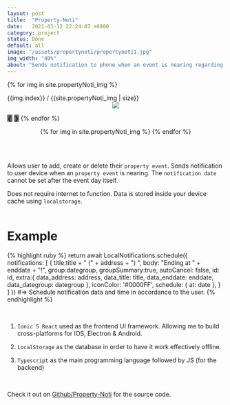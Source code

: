 ```yaml
---
layout: post
title:  "Property-Noti"
date:   2021-03-12 22:24:07 +0800
category: project
status: Done
default: all
image: "/assets/propertynoti/propertynoti1.jpg"
img_width: "40%"
about: "Sends notification to phone when an event is nearing regarding properties."
---
```


<div class="slideshow-container">

 {% for img in site.propertyNoti_img %}
  <div class="mySlides fade">
    <div class="numbertext">{{img.index}} / {{site.propertyNoti_img | size}}</div>
    <div style="width: 100%; text-align: center;">
      <img src="/assets/propertynoti/{{img.img_name}}" style="width: {{img.width}}">
    </div>
  </div>

  <a style="background-color: #717171;" class="prev" onclick="plusSlides(-1)">❮</a>
  <a style="background-color: #717171;" class="next" onclick="plusSlides(1)">❯</a>
 {% endfor %}

</div>

<div style="text-align:center">
  {% for img in site.propertyNoti_img %}
    <span class="dot" onclick="currentSlide({{img.index}})"></span> 
  {% endfor %}
</div>


<br><br>

Allows user to add, create or delete their `property event`. Sends notification to user device when an `property event` is nearing. The `notification date` cannot be set after the event day itself.

Does not require internet to function. Data is stored inside your device cache using `localstorage`.
<br><br>


# Example
{% highlight ruby %}
 return await LocalNotifications.schedule({
        notifications: [
            {
                title:title + " (" + address + ") ",
                body: "Ending at " + enddate + "!",
                group:dategroup,
                groupSummary:true,
                autoCancel: false,
                id: id,
                extra:{
                    data_address: address,
                    data_title: title,
                    data_enddate: enddate,
                    data_dategroup: dategroup
                },
                iconColor: '#0000FF',
                schedule: { at: date }, 
            }
        ]
    })
#=> Schedule notification data and time in accordance to the user.
{% endhighlight %}

<br>

1. `Ionic 5 React` used as the frontend UI framework. Allowing me to build cross-platforms for IOS, Electron & Android.

1. `LocalStorage` as the database in order to have it work effectively offline.

1. `Typescript` as the main programming language followed by JS (for the backend)

<br>

Check it out on [Github/Property-Noti][github] for the source code.

[github]: https://github.com/LamJingJie/property-noti


<link rel="stylesheet" type="text/css" href="/exproject-portfolio/style/propertynoti/propertynoti.css">
<script src="/exproject-portfolio/style/propertynoti/propertynoti.js"></script>
